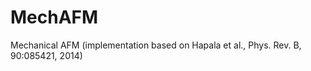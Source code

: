 MechAFM
=======

Mechanical AFM (implementation based on Hapala et al., Phys. Rev. B, 90:085421, 2014)
